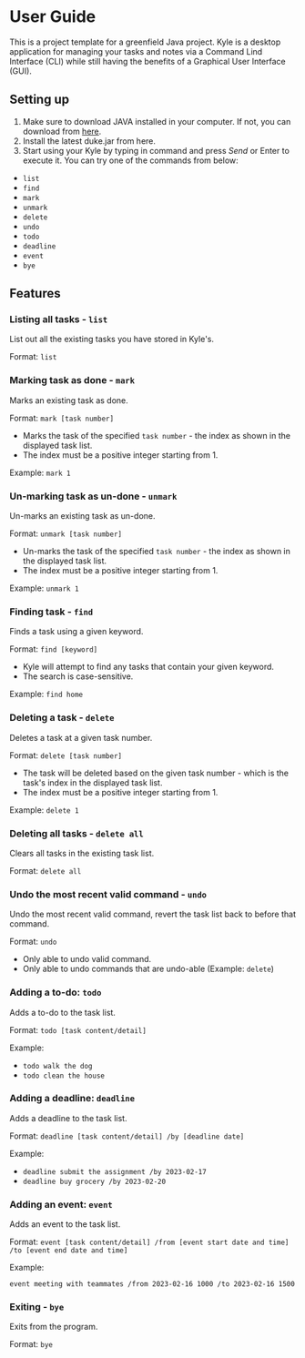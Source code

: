 # User Guide
This is a project template for a greenfield Java project. Kyle is a desktop application for managing your tasks and notes via a Command Lind Interface (CLI) while still having the benefits of a Graphical User Interface (GUI).
## Setting up
1. Make sure to download JAVA installed in your computer. If not, you can download from [here](https://www.azul.com/downloads/?version=java-11-lts&os=macos&architecture=arm-64-bit&package=jdk-fx).
2. Install the latest duke.jar from here.
3. Start using your Kyle by typing in command and press *Send* or Enter to execute it. You can try one of the commands from below:
- `list`
- `find`
- `mark`
- `unmark`
- `delete`
- `undo`
- `todo`
- `deadline`
- `event`
- `bye`
## Features 

### Listing all tasks - `list`

List out all the existing tasks you have stored in Kyle's. 

Format: `list`

### Marking task as done - `mark`
Marks an existing task as done.

Format: `mark [task number]`

- Marks the task of the specified `task number` - the index as shown in the displayed task list.
- The index must be a positive integer starting from 1.

Example:
`mark 1`

### Un-marking task as un-done - `unmark`
Un-marks an existing task as un-done.

Format: `unmark [task number]`

- Un-marks the task of the specified `task number` - the index as shown in the displayed task list. 
- The index must be a positive integer starting from 1.

Example:
`unmark 1`

### Finding task - `find`

Finds a task using a given keyword.

Format: `find [keyword]`

- Kyle will attempt to find any tasks that contain your given keyword. 
- The search is case-sensitive.

Example: `find home`

### Deleting a task - `delete`

Deletes a task at a given task number.

Format: `delete [task number]`

- The task will be deleted based on the given task number - which is the task's index in the displayed task list.
- The index must be a positive integer starting from 1.

Example: `delete 1`

### Deleting all tasks - `delete all`

Clears all tasks in the existing task list.

Format: `delete all`

### Undo the most recent valid command - `undo`

Undo the most recent valid command, revert the task list back to before that command.

Format: `undo`

- Only able to undo valid command.
- Only able to undo commands that are undo-able (Example: `delete`)

### Adding a to-do: `todo`

Adds a to-do to the task list.

Format: `todo [task content/detail]`

Example:
- `todo walk the dog`
- `todo clean the house`

### Adding a deadline: `deadline`

Adds a deadline to the task list.

Format: `deadline [task content/detail] /by [deadline date]`

Example:
- `deadline submit the assignment /by 2023-02-17`
- `deadline buy grocery /by 2023-02-20`

### Adding an event: `event`

Adds an event to the task list.

Format: `event [task content/detail] /from [event start date and time] /to [event end date and time]`

Example:

`event meeting with teammates /from 2023-02-16 1000 /to 2023-02-16 1500`

### Exiting - `bye`

Exits from the program.

Format: `bye`
